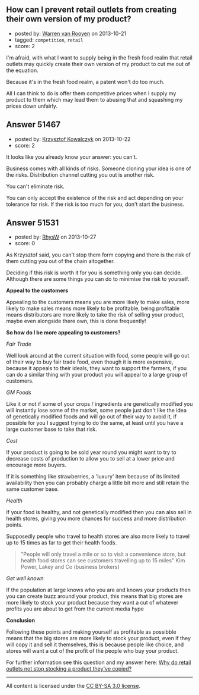 ## How can I prevent retail outlets from creating their own version of my product?

- posted by: [Warren van Rooyen](https://stackexchange.com/users/-1/20039-warren-van-rooyen) on 2013-10-21
- tagged: `competition`, `retail`
- score: 2

<p>I'm afraid, with what I want to supply being in the fresh food realm that retail outlets may quickly create their own version of my product to cut me out of the equation. </p>

<p>Because it's in the fresh food realm, a patent won't do too much. </p>

<p>All I can think to do is offer them competitive prices when I supply my product to them which may lead them to abusing that and squashing my prices down unfairly.</p>



## Answer 51467

- posted by: [Krzysztof Kowalczyk](https://stackexchange.com/users/-1/3945-krzysztof-kowalczyk) on 2013-10-22
- score: 2

<p>It looks like you already know your answer: you can't.</p>

<p>Business comes with all kinds of risks. Someone cloning your idea is one of the risks. Distribution channel cutting you out is another risk.</p>

<p>You can't eliminate risk. </p>

<p>You can only accept the existence of the risk and act depending on your tolerance for risk. If the risk is too much for you, don't start the business.</p>



## Answer 51531

- posted by: [RhysW](https://stackexchange.com/users/-1/28409-rhysw) on 2013-10-27
- score: 0

<p>As Krzysztof said, you can't stop them form copying and there is the risk of them cutting you out of the chain altogether. </p>

<p>Deciding if this risk is worth it for you is something only you can decide. Although there are some things you can do to minimise the risk to yourself. </p>

<p><strong>Appeal to the customers</strong></p>

<p>Appealing to the customers means you are more likely to make sales, more likely to make sales means more likely to be profitable, being profitable means distributors are more likely to take the risk of selling your product, maybe even alongside there own, this is done frequently!</p>

<p><strong>So how do I be more appealing to customers?</strong></p>

<p><em>Fair Trade</em></p>

<p>Well look around at the current situation with food, some people will go out of their way to buy fair trade food, even though it is more expensive, because it appeals to their ideals, they want to support the farmers, if you can do a similar thing with your product you will appeal to a large group of customers. </p>

<p><em>GM Foods</em></p>

<p>Like it or not if some of your crops / ingredients are genetically modified you will instantly lose some of the market, some people just don't like the idea of genetically modified foods and will go out of their way to avoid it, if possible for you I suggest trying to do the same, at least until you have a large customer base to take that risk.</p>

<p><em>Cost</em></p>

<p>If your product is going to be sold year round you might want to try to decrease costs of production to allow you to sell at a lower price and encourage more buyers. </p>

<p>If it is something like strawberries, a 'luxury' item because of its limited availability then you can probably charge a little bit more and still retain the same customer base. </p>

<p><em>Health</em></p>

<p>If your food is healthy, and not genetically modified then you can also sell in health stores, giving you more chances for success and more distribution points. </p>

<p>Supposedly people who travel to health stores are also more likely to travel up to 15 times as far to get their health foods. </p>

<blockquote>
  <p>"People will only travel a mile or so to visit a convenience store, but health food stores can see customers travelling up to 15 miles"
  Kim Power, Lakey and Co (business brokers)</p>
</blockquote>

<p><em>Get well known</em></p>

<p>If the population at large knows who you are and knows your products then you can create buzz around your product, this means that big stores are more likely to stock your product because they want a cut of whatever profits you are about to get from the current media hype</p>

<p><strong>Conclusion</strong></p>

<p>Following these points and making yourself as profitable as possibble means that the big stores are more likely to stock your product, even if they will copy it and sell it themselves, this is because people like choice, and stores will want a cut of the profit of the people who buy your product. </p>

<p>For further information see this question and my answer here: <a href="http://answers.onstartups.com/questions/51477/why-do-retail-outlets-not-stop-stocking-a-product-theyve-copied?rq=1">Why do retail outlets not stop stocking a product they&#39;ve copied?</a></p>




---

All content is licensed under the [CC BY-SA 3.0 license](https://creativecommons.org/licenses/by-sa/3.0/).
